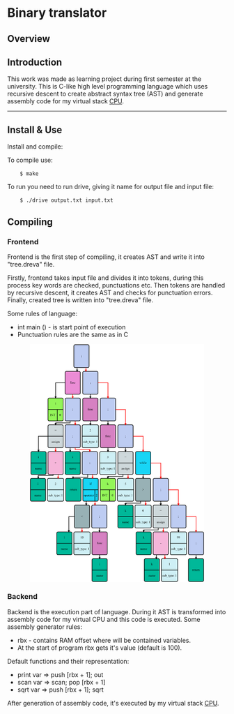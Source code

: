 # Binary translator

## Overview

## Introduction

This work was made as learning project during first semester at the university. This is C-like high level programming language which uses recursive descent to create abstract syntax tree (AST) and generate assembly code for my virtual stack [CPU](https://github.com/XelerT/cpu).

---

## Install & Use
Install and compile:

To compile use:

        $ make

To run you need to run drive, giving it name for output file and input file:

        $ ./drive output.txt input.txt

## Compiling

### Frontend

Frontend is the first step of compiling, it creates AST and write it into "tree.dreva" file.

Firstly, frontend takes input file and divides it into tokens, during this process key words are checked, punctuations etc. Then tokens are handled by recursive descent, it creates AST and checks for punctuation errors. Finally, created tree is written into "tree.dreva" file.

Some rules of language:

- int main () - is start point of execution
- Punctuation rules are the same as in C

<p align="center">
<img
  src="output_utils/tree.png"
  alt="cpu"
  style="display: block; margin: auto; width: 400px">
</p>

### Backend

Backend is the execution part of language. During it AST is transformed into assembly code for my virtual CPU and this code is executed.
Some assembly generator rules:

- rbx - contains RAM offset where will be contained variables.
- At the start of program rbx gets it's value (default is 100).

Default functions and their representation:

- print var => push [rbx + 1]; out
- scan  var => scan; pop [rbx + 1]
- sqrt  var => push [rbx + 1]; sqrt

After generation of assembly code, it's executed by my virtual stack [CPU](https://github.com/XelerT/cpu).
